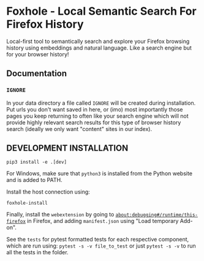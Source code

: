 # Foxhole - Local Semantic Search For Firefox History

Local-first tool to semantically search and explore your Firefox browsing
history using embeddings and natural language. Like a search engine but for
your browser history!

## Documentation

### `IGNORE`

In your data directory a file called `IGNORE` will be created during
installation. Put urls you don't want saved in here, or (imo) most importantly
those pages you keep returning to often like your search engine which will not
provide highly relevant search results for this type of browser history search
(ideally we only want "content" sites in our index).

## DEVELOPMENT INSTALLATION

```
pip3 install -e .[dev]
```

For Windows, make sure that `python3` is installed from the Python website and
is added to PATH.

Install the host connection using:

```
foxhole-install
```

Finally, install the `webextension` by going to
[`about:debugging#/runtime/this-firefox`](about:debugging#/runtime/this-firefox)
in Firefox, and adding `manifest.json` using "Load temporary Add-on".

See the `tests` for pytest formatted tests for each respective component, which
are run using: `pytest -s -v file_to_test` or just `pytest -s -v` to run all
the tests in the folder.
